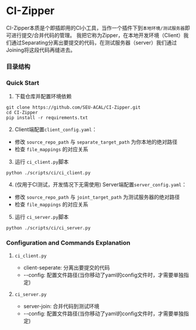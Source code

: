 # CI-Zipper

CI-Zipper本质是个即插即用的CI小工具，当作一个插件下到`本地环境/测试服务器`即可进行提交/合并代码的管理。
我把它称为Zipper，在本地开发环境（Client）我们通过Separating分离出要提交的代码，在测试服务器（server）我们通过Joining将这段代码再缝进去。 

### 目录结构


### Quick Start

1. 下载仓库并配置环境依赖

```
git clone https://github.com/SEU-ACAL/CI-Zipper.git
cd CI-Zipper
pip install -r requirements.txt
```

2. Client端配置`client_config.yaml`：
- 修改 `source_repo_path` 与 `separate_target_path` 为你本地的绝对路径
- 检查 `file_mappings` 的对应关系

3. 运行 `ci_client.py`脚本
```
python ./scripts/ci/ci_client.py
```

4. (仅用于CI测试，开发情况下无需使用) Server端配置`server_config.yaml`：
- 修改 `source_repo_path` 与 `joint_target_path` 为测试服务器的绝对路径
- 检查 `file_mappings` 的对应关系

5. 运行 `ci_server.py`脚本
```
python ./scripts/ci/ci_server.py
```

### Configuration and Commands Explanation

1. `ci_client.py`
   - client-seperate: 分离出要提交的代码
   - --config: 配置文件路径(当你移动了yaml的config文件时，才需要单独指定)

2. `ci_server.py`
   - server-join: 合并代码到测试环境
   - --config: 配置文件路径(当你移动了yaml的config文件时，才需要单独指定)
